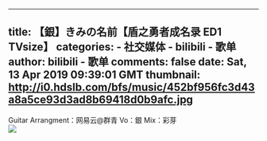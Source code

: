 
---
title: 【銀】きみの名前【盾之勇者成名录 ED1 TVsize】
categories: 
    - 社交媒体
    - bilibili - 歌单
author: bilibili - 歌单
comments: false
date: Sat, 13 Apr 2019 09:39:01 GMT
thumbnail: http://i0.hdslb.com/bfs/music/452bf956fc3d43a8a5ce93d3ad8b69418d0b9afc.jpg
---

<div>   
Guitar Arrangment：网易云@群青
Vo：銀
Mix：彩芽<br><img src="http://i0.hdslb.com/bfs/music/452bf956fc3d43a8a5ce93d3ad8b69418d0b9afc.jpg" referrerpolicy="no-referrer">  
</div>
            